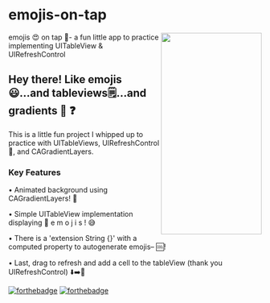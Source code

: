 # emojis-on-tap
<img src="https://media.giphy.com/media/KBUqhaEIa9WuaQL0z5/giphy.gif" width="200" height="400" img align="right">
emojis 😍 on tap 🍻- a fun little app to practice implementing UITableView &amp; UIRefreshControl

## Hey there! Like emojis😃...and tableviews🗒️...and gradients 🌈 ❓
This is a little fun project I whipped up to practice with UITableViews, UIRefreshControl 🔄, and CAGradientLayers. 

### Key Features
• Animated background using CAGradientLayers! 🎨

• Simple UITableView implementation displaying 🗿 e m o j i s ! 😅

• There is a 'extension String {}' with a computed property to autogenerate emojis– 🆒!

• Last, drag to refresh and add a cell to the tableView (thank you UIRefreshControl) ⬇️➡️🔄



[![forthebadge](http://forthebadge.com/images/badges/made-with-swift.svg)](http://forthebadge.com)	[![forthebadge](http://forthebadge.com/images/badges/built-with-love.svg)](http://forthebadge.com)




